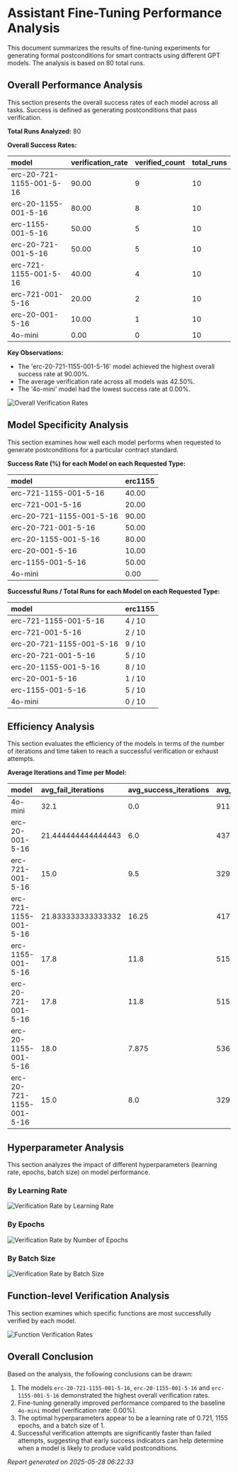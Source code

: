 # Assistant Fine-Tuning Performance Analysis

This document summarizes the results of fine-tuning experiments for generating formal postconditions for smart contracts using different GPT models. The analysis is based on 80 total runs.

## Overall Performance Analysis

This section presents the overall success rates of each model across all tasks. Success is defined as generating postconditions that pass verification.

**Total Runs Analyzed:** 80

**Overall Success Rates:**

| model | verification_rate | verified_count | total_runs |
| :--- | :--- | :--- | :--- |
| erc-20-721-1155-001-5-16 | 90.00 | 9 | 10 |
| erc-20-1155-001-5-16 | 80.00 | 8 | 10 |
| erc-1155-001-5-16 | 50.00 | 5 | 10 |
| erc-20-721-001-5-16 | 50.00 | 5 | 10 |
| erc-721-1155-001-5-16 | 40.00 | 4 | 10 |
| erc-721-001-5-16 | 20.00 | 2 | 10 |
| erc-20-001-5-16 | 10.00 | 1 | 10 |
| 4o-mini | 0.00 | 0 | 10 |

**Key Observations:**

- The 'erc-20-721-1155-001-5-16' model achieved the highest overall success rate at 90.00%.
- The average verification rate across all models was 42.50%.
- The '4o-mini' model had the lowest success rate at 0.00%.

![Overall Verification Rates](verification_rates.png)

## Model Specificity Analysis

This section examines how well each model performs when requested to generate postconditions for a particular contract standard.

**Success Rate (%) for each Model on each Requested Type:**

| model | erc1155 |
| :--- | :--- |
| erc-721-1155-001-5-16 | 40.00 |
| erc-721-001-5-16 | 20.00 |
| erc-20-721-1155-001-5-16 | 90.00 |
| erc-20-721-001-5-16 | 50.00 |
| erc-20-1155-001-5-16 | 80.00 |
| erc-20-001-5-16 | 10.00 |
| erc-1155-001-5-16 | 50.00 |
| 4o-mini | 0.00 |

**Successful Runs / Total Runs for each Model on each Requested Type:**

| model | erc1155 |
| :--- | :--- |
| erc-721-1155-001-5-16 | 4 / 10 |
| erc-721-001-5-16 | 2 / 10 |
| erc-20-721-1155-001-5-16 | 9 / 10 |
| erc-20-721-001-5-16 | 5 / 10 |
| erc-20-1155-001-5-16 | 8 / 10 |
| erc-20-001-5-16 | 1 / 10 |
| erc-1155-001-5-16 | 5 / 10 |
| 4o-mini | 0 / 10 |

## Efficiency Analysis

This section evaluates the efficiency of the models in terms of the number of iterations and time taken to reach a successful verification or exhaust attempts.

**Average Iterations and Time per Model:**

| model | avg_fail_iterations | avg_success_iterations | avg_fail_time | avg_success_time | fail_rate |
| :--- | :--- | :--- | :--- | :--- | :--- |
| 4o-mini | 32.1 | 0.0 | 911.6306059837341 | 0.0 | 100.00 |
| erc-20-001-5-16 | 21.444444444444443 | 6.0 | 437.62032371097143 | 127.70915937423706 | 90.00 |
| erc-721-001-5-16 | 15.0 | 9.5 | 329.0432448089123 | 228.00407946109772 | 80.00 |
| erc-721-1155-001-5-16 | 21.833333333333332 | 16.25 | 417.5228614807129 | 299.71189588308334 | 60.00 |
| erc-1155-001-5-16 | 17.8 | 11.8 | 515.702849817276 | 249.05493535995484 | 50.00 |
| erc-20-721-001-5-16 | 17.8 | 11.8 | 515.702849817276 | 249.05493535995484 | 50.00 |
| erc-20-1155-001-5-16 | 18.0 | 7.875 | 536.6593418121338 | 234.57828336954117 | 20.00 |
| erc-20-721-1155-001-5-16 | 15.0 | 8.0 | 329.86697244644165 | 176.03217895825705 | 10.00 |

## Hyperparameter Analysis

This section analyzes the impact of different hyperparameters (learning rate, epochs, batch size) on model performance.

### By Learning Rate

![Verification Rate by Learning Rate](verification_by_learning_rate.png)

### By Epochs

![Verification Rate by Number of Epochs](verification_by_epochs.png)

### By Batch Size

![Verification Rate by Batch Size](verification_by_batch_size.png)

## Function-level Verification Analysis

This section examines which specific functions are most successfully verified by each model.

![Function Verification Rates](function_verification.png)

## Overall Conclusion

Based on the analysis, the following conclusions can be drawn:

1. The models `erc-20-721-1155-001-5-16`, `erc-20-1155-001-5-16` and `erc-1155-001-5-16` demonstrated the highest overall verification rates.
2. Fine-tuning generally improved performance compared to the baseline `4o-mini` model (verification rate: 0.00%).
3. The optimal hyperparameters appear to be a learning rate of 0.721, 1155 epochs, and a batch size of 1.
4. Successful verification attempts are significantly faster than failed attempts, suggesting that early success indicators can help determine when a model is likely to produce valid postconditions.


*Report generated on 2025-05-28 06:22:33*
